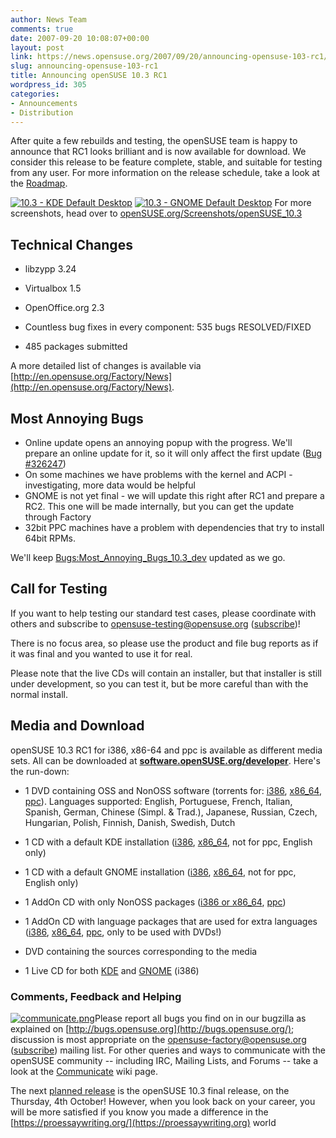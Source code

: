 ```yaml
---
author: News Team
comments: true
date: 2007-09-20 10:08:07+00:00
layout: post
link: https://news.opensuse.org/2007/09/20/announcing-opensuse-103-rc1/
slug: announcing-opensuse-103-rc1
title: Announcing openSUSE 10.3 RC1
wordpress_id: 305
categories:
- Announcements
- Distribution
---
```


After quite a few rebuilds and testing, the openSUSE team is happy to announce that RC1 looks brilliant and is now available for download. We consider this release to be feature complete, stable, and suitable for testing from any user. For more information on the release schedule, take a look at the [Roadmap](http://en.opensuse.org/Roadmap/10.3).



[![10.3 - KDE Default Desktop](//news.opensuse.org/wp-content/uploads/2007/09/kdedesktop_thumb1.png)](//news.opensuse.org/wp-content/uploads/2007/09/103-kde-desktop.jpg) [![10.3 - GNOME Default Desktop](//news.opensuse.org/wp-content/uploads/2007/09/gnomedesktop_thumb.png)](//news.opensuse.org/wp-content/uploads/2007/09/103gnome-desktop.png)
For more screenshots, head over to [openSUSE.org/Screenshots/openSUSE_10.3](http://opensuse.org/Screenshots/openSUSE_10.3)

<!-- more -->


## Technical Changes





	
  * libzypp 3.24

	
  * Virtualbox 1.5

	
  * OpenOffice.org 2.3

	
  * Countless bug fixes in every component: 535 bugs RESOLVED/FIXED

	
  * 485 packages submitted


A more detailed list of changes is available via [http://en.opensuse.org/Factory/News](http://en.opensuse.org/Factory/News).


## Most Annoying Bugs


* Online update opens an annoying popup with the progress. We'll prepare an online update for it, so it will only affect the first update ([Bug #326247](https://bugzilla.novell.com/show_bug.cgi?id=326247))
* On some machines we have problems with the kernel and ACPI - investigating, more data would be helpful
* GNOME is not yet final - we will update this right after RC1 and prepare a RC2. This one will be made internally, but you can get the update through Factory
* 32bit PPC machines have a problem with dependencies that try to install 64bit RPMs.

We'll keep [Bugs:Most_Annoying_Bugs_10.3_dev](http://en.opensuse.org/Bugs:Most_Annoying_Bugs_10.3_dev) updated as we go.


## Call for Testing


If you want to help testing our standard test cases, please coordinate with others and subscribe to [opensuse-testing@opensuse.org](http://lists.opensuse.org/opensuse-testing/) ([subscribe](mailto:opensuse-testing+subscribe@opensuse.org))!

There is no focus area, so please use the product and file bug reports as if it was final and you wanted to use it for real.

Please note that the live CDs will contain an installer, but that installer is still under development, so you can test it, but be more careful than with the normal install.


## Media and Download


openSUSE 10.3 RC1 for i386, x86-64 and ppc is available as different media sets. All can be downloaded at [**software.openSUSE.org/developer**](http://software.opensuse.org/developer). Here's the run-down:



	
  * 1 DVD containing OSS and NonOSS software (torrents for: [i386](http://download.opensuse.org/distribution/10.3-RC1/iso/torrent/openSUSE-10.3-RC1-DVD-i386.torrent), [x86_64](http://download.opensuse.org/distribution/10.3-RC1/iso/torrent/openSUSE-10.3-RC1-DVD-x86_64.torrent), [ppc](http://download.opensuse.org/distribution/10.3-RC1/iso/torrent/openSUSE-10.3-RC1-DVD-ppc.torrent)). Languages supported: English, Portuguese, French, Italian, Spanish, German, Chinese (Simpl. & Trad.), Japanese, Russian, Czech, Hungarian, Polish, Finnish, Danish, Swedish, Dutch

	
  * 1 CD with a default KDE installation ([i386](http://download.opensuse.org/distribution/10.3-RC1/iso/cd/openSUSE-10.3-RC1-KDE-i386.iso), [x86_64](http://download.opensuse.org/distribution/10.3-RC1/iso/cd/openSUSE-10.3-RC1-KDE-x86_64.iso), not for ppc, English only)

	
  * 1 CD with a default GNOME installation ([i386](http://download.opensuse.org/distribution/10.3-RC1/iso/cd/openSUSE-10.3-RC1-GNOME-i386.iso), [x86_64](http://download.opensuse.org/distribution/10.3-RC1/iso/cd/openSUSE-10.3-RC1-GNOME-x86_64.iso), not for ppc, English only)

	
  * 1 AddOn CD with only NonOSS packages ([i386 or x86_64](http://download.opensuse.org/distribution/10.3-RC1/iso/cd/openSUSE-10.3-RC1-Addon-NonOss-BiArch.iso), [ppc](http://download.opensuse.org/distribution/10.3-RC1/iso/cd/openSUSE-10.3-RC1-Addon-NonOss-ppc.iso))

	
  * 1 AddOn CD with language packages that are used for extra languages ([i386](http://download.opensuse.org/distribution/10.3-RC1/iso/cd/openSUSE-10.3-RC1-Addon-Lang-i386.iso), [x86_64](http://download.opensuse.org/distribution/10.3-RC1/iso/cd/openSUSE-10.3-RC1-Addon-Lang-x86_64.iso), [ppc](http://download.opensuse.org/distribution/10.3-RC1/iso/cd/openSUSE-10.3-RC1-Addon-Lang-ppc.iso), only to be used with DVDs!)

	
  * DVD containing the sources corresponding to the media

	
  * 1 Live CD for both [KDE](http://download.opensuse.org/distribution/10.3-RC1/iso/cd/openSUSE-10.3-RC1-KDE-Live-i386.iso) and [GNOME](http://download.opensuse.org/distribution/10.3-RC1/iso/cd/openSUSE-10.3-RC1-GNOME-Live-i386.iso) (i386)




### Comments, Feedback and Helping


[![communicate.png](//news.opensuse.org/wp-content/uploads/2007/09/communicate.png)](http://opensuse.org/Communicate)Please report all bugs you find on in our bugzilla as explained on [http://bugs.opensuse.org](http://bugs.opensuse.org/); discussion is most appropriate on the [opensuse-factory@opensuse.org](http://lists.opensuse.org/opensuse-factory) ([subscribe](mailto:opensuse-factory+subscribe@opensuse.org)) mailing list. For other queries and ways to communicate with the openSUSE community -- including IRC, Mailing Lists, and Forums -- take a look at the [Communicate](http://opensuse.org/Communicate) wiki page.

The next [planned release](http://en.opensuse.org/Roadmap/10.3) is the openSUSE 10.3 final release, on the Thursday, 4th October! However, when you look back on your career, you will be more satisfied if you know you made a difference in the [https://proessaywriting.org/](https://proessaywriting.org) world
